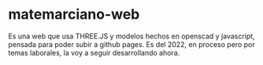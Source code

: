 # matemarciano-web
Es una web que usa THREE.JS y modelos hechos en openscad y javascript, pensada para poder subir a github pages. Es del 2022, en proceso pero por temas laborales, la voy a seguir desarrollando ahora.
